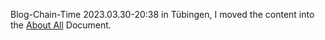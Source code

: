Blog-Chain-Time 2023.03.30-20:38 in Tübingen, I moved the content into the [About All](23.md) Document.
